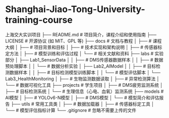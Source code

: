 # Shanghai-Jiao-Tong-University-training-course
上海交大实训项目
├── README.md                 # 项目简介，课程介绍和使用指南
├── LICENSE                    # 开源协议 (如 MIT、GPL 等)
├── docs                       # 文档与教程
│   ├──  # 课程大纲
│   ├──  # 项目背景和目标
│   ├──  # 技术实现和架构说明
│   ├──  # 传感器标定方法
│   ├──  # 模型训练和评估过程
│   └──  # 相关文献和资料
├── labs                       # 实验部分
│   ├── Lab1_SensorData
│   │   ├──  # DMS传感器数据样本
│   │   ├──  # 数据预处理脚本
│   │   └──  # 数据分析实验
│   ├── Lab2_AIModel
│   │   ├──  # 目标检测数据样本
│   │   ├──  # 目标检测模型训练脚本
│   │   └──  # 模型评估脚本
│   └── Lab3_HealthMonitoring
│       ├── # 生物监测数据读取
│       ├── # 异常检测算法
│       └── # 数据可视化工具
├── projects                   # 学生项目
│   ├── # DMS疲劳监测系统
│   ├── # 目标检测系统
│   └── # 生理信息（心电、血氧）监测系统
├── models                     # AI模型
│   ├──  # YOLOv6-N模型
│   ├──  # DMS模型
│   └──  # 模型简介和评估报告
├── utils                      # 常用工具类
│   ├──  # 数据加载器
│   ├──  # 传感器标定工具
│   └──  # 模型评估指标计算
└── .gitignore                 # 忽略不需要上传的文件